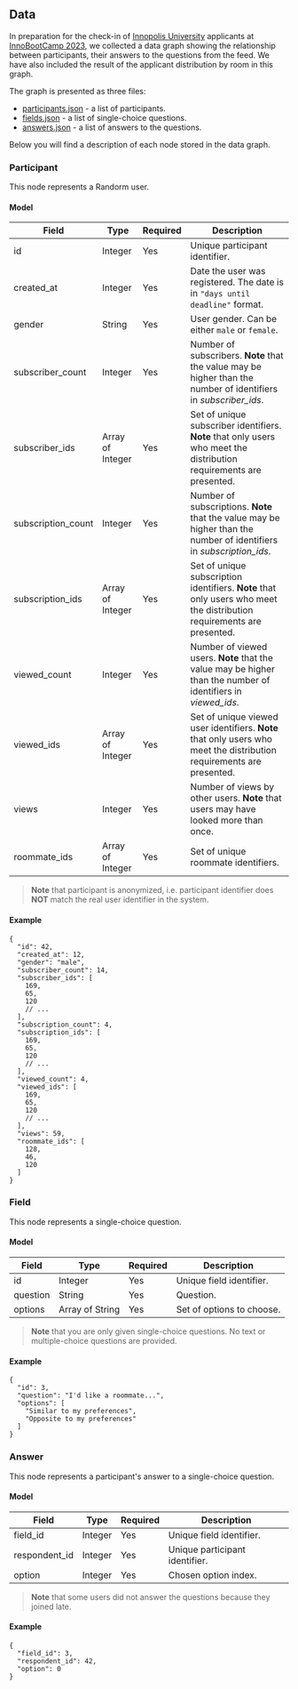 ## Data

In preparation for the check-in of
[Innopolis University](https://innopolis.university/) applicants at
[InnoBootCamp 2023](https://t.me/universityinnopolis/885), we collected a data
graph showing the relationship between participants, their answers to the
questions from the feed. We have also included the result of the applicant
distribution by room in this graph.

The graph is presented as three files:

- [participants.json](./datagraph/participants.json) - a list of participants.
- [fields.json](./datagraph/fields.json) - a list of single-choice questions.
- [answers.json](./datagraph/answers.json) - a list of answers to the questions.

Below you will find a description of each node stored in the data graph.

### Participant

This node represents a Randorm user.

#### Model

| Field              | Type             | Required | Description                                                                                                            |
| ------------------ | ---------------- | -------- | ---------------------------------------------------------------------------------------------------------------------- |
| id                 | Integer          | Yes      | Unique participant identifier.                                                                                         |
| created_at         | Integer          | Yes      | Date the user was registered. The date is in `"days until deadline"` format.                                           |
| gender             | String           | Yes      | User gender. Can be either `male` or `female`.                                                                         |
| subscriber_count   | Integer          | Yes      | Number of subscribers. **Note** that the value may be higher than the number of identifiers in _subscriber_ids_.       |
| subscriber_ids     | Array of Integer | Yes      | Set of unique subscriber identifiers. **Note** that only users who meet the distribution requirements are presented.   |
| subscription_count | Integer          | Yes      | Number of subscriptions. **Note** that the value may be higher than the number of identifiers in _subscription_ids_.   |
| subscription_ids   | Array of Integer | Yes      | Set of unique subscription identifiers. **Note** that only users who meet the distribution requirements are presented. |
| viewed_count       | Integer          | Yes      | Number of viewed users. **Note** that the value may be higher than the number of identifiers in _viewed_ids_.          |
| viewed_ids         | Array of Integer | Yes      | Set of unique viewed user identifiers. **Note** that only users who meet the distribution requirements are presented.  |
| views              | Integer          | Yes      | Number of views by other users. **Note** that users may have looked more than once.                                    |
| roommate_ids       | Array of Integer | Yes      | Set of unique roommate identifiers.                                                                                    |

> **Note** that participant is anonymized, i.e. participant identifier does
> **NOT** match the real user identifier in the system.

#### Example

```jsonc
{
  "id": 42,
  "created_at": 12,
  "gender": "male",
  "subscriber_count": 14,
  "subscriber_ids": [
    169,
    65,
    120
    // ...
  ],
  "subscription_count": 4,
  "subscription_ids": [
    169,
    65,
    120
    // ...
  ],
  "viewed_count": 4,
  "viewed_ids": [
    169,
    65,
    120
    // ...
  ],
  "views": 59,
  "roommate_ids": [
    128,
    46,
    120
  ]
}
```

### Field

This node represents a single-choice question.

#### Model

| Field    | Type            | Required | Description               |
| -------- | --------------- | -------- | ------------------------- |
| id       | Integer         | Yes      | Unique field identifier.  |
| question | String          | Yes      | Question.                 |
| options  | Array of String | Yes      | Set of options to choose. |

> **Note** that you are only given single-choice questions. No text or
> multiple-choice questions are provided.

#### Example

```jsonc
{
  "id": 3,
  "question": "I'd like a roommate...",
  "options": [
    "Similar to my preferences",
    "Opposite to my preferences"
  ]
}
```

### Answer

This node represents a participant's answer to a single-choice question.

#### Model

| Field         | Type    | Required | Description                    |
| ------------- | ------- | -------- | ------------------------------ |
| field_id      | Integer | Yes      | Unique field identifier.       |
| respondent_id | Integer | Yes      | Unique participant identifier. |
| option        | Integer | Yes      | Chosen option index.           |

> **Note** that some users did not answer the questions because they joined
> late.

#### Example

```jsonc
{
  "field_id": 3,
  "respondent_id": 42,
  "option": 0
}
```